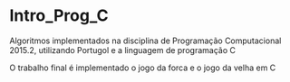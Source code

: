 # Intro_Prog_C

Algoritmos implementados na disciplina de Programação Computacional 2015.2, utilizando Portugol e a linguagem de programação C

O trabalho final é implementado o jogo da forca e o jogo da velha em C
